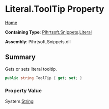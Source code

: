 # Literal\.ToolTip Property

[Home](../../../../README.md)

**Containing Type**: [Pihrtsoft.Snippets](../../README.md)\.[Literal](../README.md)

**Assembly**: Pihrtsoft\.Snippets\.dll

## Summary

Gets or sets literal tooltip\.

```csharp
public string ToolTip { get; set; }
```

### Property Value

System\.[String](https://docs.microsoft.com/en-us/dotnet/api/system.string)


